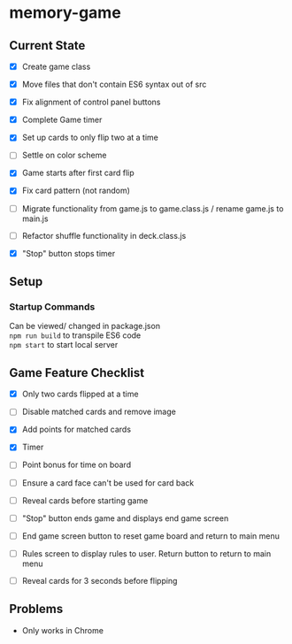 # memory-game

## Current State

- [x] Create game class
- [x] Move files that don't contain ES6 syntax out of src
- [x] Fix alignment of control panel buttons
- [x] Complete Game timer
- [x] Set up cards to only flip two at a time
- [ ] Settle on color scheme
- [x] Game starts after first card flip
- [x] Fix card pattern (not random)
- [ ] Migrate functionality from game.js to game.class.js / rename game.js to main.js
- [ ] Refactor shuffle functionality in deck.class.js
- [x] "Stop" button stops timer


## Setup
### Startup Commands
Can be viewed/ changed in package.json\
```npm run build``` to transpile ES6 code\
```npm start``` to start local server

## Game Feature Checklist
- [x] Only two cards flipped at a time
- [ ] Disable matched cards and remove image
- [x] Add points for matched cards

- [x] Timer
- [ ] Point bonus for time on board

- [ ] Ensure a card face can't be used for card back
- [ ] Reveal cards before starting game
- [ ] "Stop" button ends game and displays end game screen
- [ ] End game screen button to reset game board and return to main menu
- [ ] Rules screen to display rules to user. Return button to return to main menu
- [ ] Reveal cards for 3 seconds before flipping

## Problems

- Only works in Chrome
